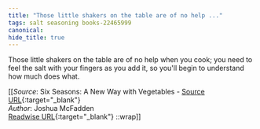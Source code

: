 ```yaml
---
title: "Those little shakers on the table are of no help ..."
tags: salt seasoning books-22465999
canonical: 
hide_title: true
---
```


Those little shakers on the table are of no help when you cook; you need to feel the salt with your fingers as you add it, so you'll begin to understand how much does what.


[[_Source_: Six Seasons: A New Way with Vegetables - [Source URL](){:target="_blank"}<br>
_Author_: Joshua McFadden<br>
[Readwise URL](https://readwise.io/open/443827714){:target="_blank"}
::wrap]]